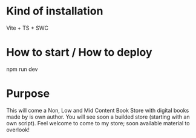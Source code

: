 # Kind of installation

Vite + TS + SWC

# How to start / How to deploy

npm run dev

# Purpose

This will come a Non, Low and Mid Content Book Store with digital books made by is own author. You will see soon a builded store (starting with an own script). Feel welcome to come to my store; soon available material to overlook!
